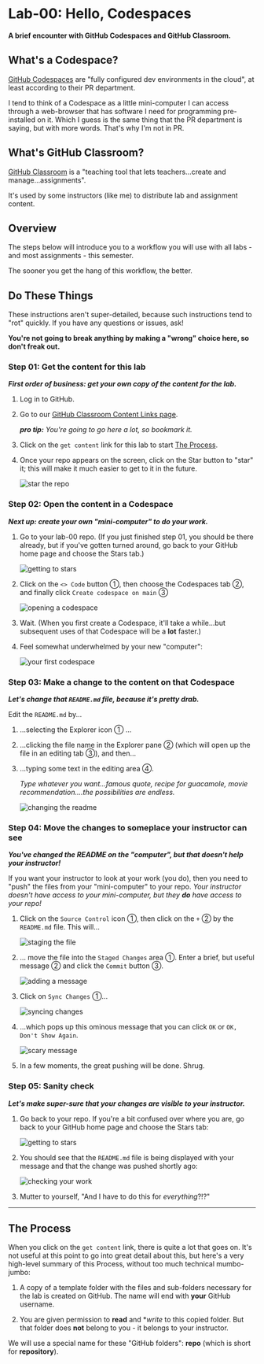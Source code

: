 # Lab-00: Hello, Codespaces

**A brief encounter with GitHub Codespaces and GitHub Classroom.**

## What's a Codespace?

[GitHub Codespaces](https://github.com/features/codespaces) are "fully configured dev environments in the cloud", at least according to their PR department.

I tend to think of a Codespace as a little mini-computer I can access through a web-browser that has software I need for programming pre-installed on it. Which I guess is the same thing that the PR department is saying, but with more words. That's why I'm not in PR. 

## What's GitHub Classroom?

[GitHub Classroom](https://docs.github.com/en/education/manage-coursework-with-github-classroom/get-started-with-github-classroom/about-github-classroom) is a "teaching tool that lets teachers...create and manage...assignments". 

It's used by some instructors (like me) to distribute lab and assignment content.

## Overview

The steps below will introduce you to a workflow you will use with all labs - and most assignments - this semester.

The sooner you get the hang of this workflow, the better.

## Do These Things

These instructions aren't super-detailed, because such instructions tend to "rot" quickly. 
If you have any questions or issues, ask!

**You're not going to break anything by making a "wrong" choice here, so don't freak out.**

### Step 01: Get the content for this lab

**_First order of business: get your own copy of the content for the lab._**

1. Log in to GitHub.

2. Go to our [GitHub Classroom Content Links page](https://github.com/MRU-MACO-1701-004-202304/github-classroom-content-links).

    _**pro tip:** You're going to go here a lot, so bookmark it._

3. Click on the `get content` link for this lab to start [The Process](#the-process). 

4. Once your repo appears on the screen, click on the Star button to "star" it; this will make it much easier to get to it in the future. 

    ![star the repo](./images/lab-00-star-repo.png)


### Step 02: Open the content in a Codespace

**_Next up: create your own "mini-computer" to do your work._**

1. Go to your lab-00 repo. (If you just finished step 01, you should be there already, but if you've gotten turned around, go back to your GitHub home page and choose the Stars tab.) 

    ![getting to stars](./images/lab-00-getting-to-stars.png)

2. Click on the `<> Code` button ➀, then choose the Codespaces tab ➁, and finally click `Create codespace on main` ➂ 

    ![opening a codespace](./images/lab-00-opening-a-codespace.png)

3. Wait. (When you first create a Codespace, it'll take a while...but subsequent uses of that Codespace will be a **lot** faster.)

4. Feel somewhat underwhelmed by your new "computer": 

    ![your first codespace](./images/lab-00-your-first-codespace.png)

### Step 03: Make a change to the content on that Codespace

**_Let's change that `README.md` file, because it's pretty drab._**

Edit the `README.md` by...
1. ...selecting the Explorer icon ➀ ...
2. ...clicking the file name in the Explorer pane ➁ (which will open up the file in an editing tab ➂), and then...
3. ...typing some text in the editing area ➃. 

    _Type whatever you want...famous quote, recipe for guacamole, movie recommendation....the possibilities are endless._

    ![changing the readme](./images/lab-00-changing-the-readme.png)

### Step 04: Move the changes to someplace your instructor can see

**_You've changed the README on the "computer", but that doesn't help your instructor!_**

If you want your instructor to look at your work (you do), then you need to "push" the files from your "mini-computer" to your repo. _Your instructor doesn't have access to your mini-computer, but they **do** have access to your repo!_

1. Click on the `Source Control` icon ➀, then click on the `+` ➁ by the `README.md` file. This will...

    ![staging the file](./images/lab-00-staging-a-file.png)

2. ... move the file into the `Staged Changes` area ➀. Enter a brief, but useful message ➁ and click the `Commit` button ➂.

    ![adding a message](./images/lab-00-adding-a-message.png)

3. Click on `Sync Changes` ➀...

    ![syncing changes](./images/lab-00-sync-changes.png)

4. ...which pops up this ominous message that you can click `OK` or `OK, Don't Show Again`. 

    ![scary message](./images/lab-00-scary-message.png)

5. In a few moments, the great pushing will be done. Shrug.

### Step 05: Sanity check

**_Let's make super-sure that your changes are visible to your instructor._**

1. Go back to your repo. If you're a bit confused over where you are, go back to your GitHub home page and choose the Stars tab: 

    ![getting to stars](./images/lab-00-getting-to-stars.png)

2. You should see that the `README.md` file is being displayed with your message and that the change was pushed shortly ago:

    ![checking your work](./images/lab-00-check-your-work.png)

3. Mutter to yourself, "And I have to do this for _everything_?!?"

---

## The Process

When you click on the `get content` link, there is quite a lot that goes on. It's not useful at this point to go into great detail about this, but here's a very high-level summary of this Process, without too much technical mumbo-jumbo:

1. A copy of a template folder with the files and sub-folders necessary for the lab is created on GitHub. The name will end with **your** GitHub username.

2. You are given permission to **read** and **write* to this copied folder. But that folder does **not** belong to you - it belongs to your instructor.

We will use a special name for these "GitHub folders": **repo** (which is short for **repository**).
